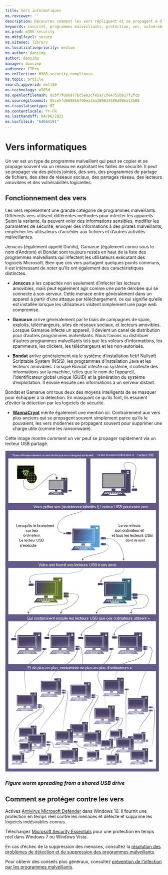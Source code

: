```yaml
---
title: Vers informatiques
ms.reviewer: ''
description: Découvrez comment les vers répliquent et se propagent à d’autres ordinateurs ou réseaux. Découvrez les vers les plus populaires et les étapes à suivre pour les arrêter.
keywords: sécurité, programmes malveillants, protection, ver, vulnérabilités, infecter, voler, Jenxcus, Gamarue, Bondat, WannaCrypt, WDSI, MMPC, Centre de protection Microsoft contre les programmes malveillants, vers, types de programmes malveillants, propagation des menaces, publipostage en masse, analyse IP
ms.prod: m365-security
ms.mktglfcycl: secure
ms.sitesec: library
ms.localizationpriority: medium
ms.author: dansimp
author: dansimp
manager: dansimp
audience: ITPro
ms.collection: M365-security-compliance
ms.topic: article
search.appverid: met150
ms.technology: m365d
ms.openlocfilehash: 85bf7f006977bc5ee2cfe5a71fe4755b027f2fc8
ms.sourcegitcommit: 85ce5fd0698b6f00ea1ea189634588d00ea13508
ms.translationtype: MT
ms.contentlocale: fr-FR
ms.lasthandoff: 04/06/2022
ms.locfileid: "64664191"
---
```

# <a name="worms"></a>Vers informatiques

Un ver est un type de programme malveillant qui peut se copier et se propage souvent via un réseau en exploitant les failles de sécurité. Il peut se propager via des pièces jointes, des sms, des programmes de partage de fichiers, des sites de réseaux sociaux, des partages réseau, des lecteurs amovibles et des vulnérabilités logicielles.

## <a name="how-worms-work"></a>Fonctionnement des vers

Les vers représentent une grande catégorie de programmes malveillants. Différents vers utilisent différentes méthodes pour infecter les appareils. Selon la variante, ils peuvent voler des informations sensibles, modifier les paramètres de sécurité, envoyer des informations à des pirates malveillants, empêcher les utilisateurs d’accéder aux fichiers et d’autres activités malveillantes.

Jenxcus (également appelé Dunihi), Gamarue (également connu sous le nom d’Androm) et Bondat sont toujours restés en haut de la liste des programmes malveillants qui infectent les utilisateurs exécutant des logiciels Microsoft. Bien que ces vers partagent quelques points communs, il est intéressant de noter qu’ils ont également des caractéristiques distinctes.

* **Jenxcus** a les capacités non seulement d’infecter les lecteurs amovibles, mais peut également agir comme une porte dérobée qui se connecte à son serveur. Cette menace entre généralement dans un appareil à partir d’une attaque par téléchargement, ce qui signifie qu’elle est installée lorsque les utilisateurs visitent simplement une page web compromise.

* **Gamarue** arrive généralement par le biais de campagnes de spam, exploits, téléchargeurs, sites de réseaux sociaux, et lecteurs amovibles. Lorsque Gamarue infecte un appareil, il devient un canal de distribution pour d’autres programmes malveillants. Nous l’avons vu distribuer d’autres programmes malveillants tels que les voleurs d’informations, les spammeurs, les clickers, les téléchargeurs et les non-autorisés.

* **Bondat** arrive généralement via le système d’installation fictif Nullsoft Scriptable System (NSIS), les programmes d’installation Java et les lecteurs amovibles. Lorsque Bondat infecte un système, il collecte des informations sur la machine, telles que le nom de l’appareil, l’identificateur global unique (GUID) et la génération du système d’exploitation. Il envoie ensuite ces informations à un serveur distant.

Bondat et Gamarue ont tous deux des moyens intelligents de se masquer pour échapper à la détection. En masquant ce qu’ils font, ils essaient d’éviter la détection par les logiciels de sécurité.

* [**WannaCrypt**](https://www.microsoft.com/wdsi/threats/malware-encyclopedia-description?Name=Ransom:Win32/WannaCrypt) mérite également une mention ici. Contrairement aux vers plus anciens qui se propagent souvent simplement parce qu’ils le pouvaient, les vers modernes se propagent souvent pour supprimer une charge utile (comme les ransomware).

Cette image montre comment un ver peut se propager rapidement via un lecteur USB partagé.

![Exemple de ver.](../../media/security-intelligence-images/worm-usb-flight.png) 

### <a name="figure-worm-spreading-from-a-shared-usb-drive"></a>*Figure worm spreading from a shared USB drive*

## <a name="how-to-protect-against-worms"></a>Comment se protéger contre les vers

Activez [Antivirus Microsoft Defender](/microsoft-365/security/defender-endpoint/microsoft-defender-antivirus-in-windows-10) dans Windows 10. Il fournit une protection en temps réel contre les menaces et détecte et supprime les logiciels indésirables connus.

Téléchargez [Microsoft Security Essentials](https://www.microsoft.com/download/details.aspx?id=5201) pour une protection en temps réel dans Windows 7 ou Windows Vista.

En cas d’échec de la suppression des menaces, consultez la [résolution des problèmes de détection et de suppression des programmes malveillants](https://www.microsoft.com/wdsi/help/troubleshooting-infection).

Pour obtenir des conseils plus généraux, consultez [prévention de l’infection par les programmes malveillants](/microsoft-365/security/defender-endpoint/prevent-malware-infection).